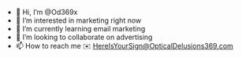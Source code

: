- 👋 Hi, I’m @Od369x
- 👀 I’m interested in marketing right now
- 🌱 I’m currently learning email marketing
- 💞️ I’m looking to collaborate on advertising
- 📫 How to reach me
 ✉️ HereIsYourSign@OpticalDelusions369.com
<!---
Od369x/Od369x is a ✨ special ✨ repository 
because its `README.md` (this file) appears 
on your GitHub profile.
You can click the Preview link to take a
 look at your changes.
--->
